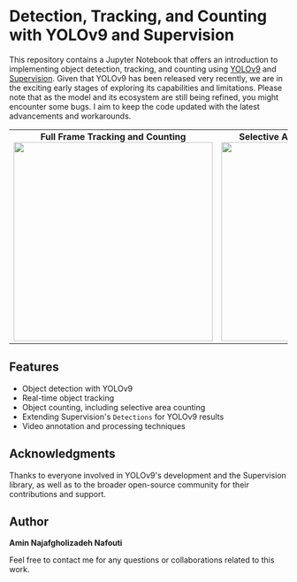 # Detection, Tracking, and Counting with YOLOv9 and Supervision

This repository contains a Jupyter Notebook that offers an introduction to implementing object detection, tracking, and counting using [YOLOv9](https://github.com/WongKinYiu/yolov9) and [Supervision](https://github.com/roboflow/supervision). Given that YOLOv9 has been released very recently, we are in the exciting early stages of exploring its capabilities and limitations. Please note that as the model and its ecosystem are still being refined, you might encounter some bugs. I aim to keep the code updated with the latest advancements and workarounds.

<table align="center">
  <tr>
    <td align="center">
      <b>Full Frame Tracking and Counting</b><br>
      <img src="assets/full_frame.gif" width="360px" />
    </td>
    <td align="center">
      <b>Selective Area Tracking and Counting</b><br>
      <img src="assets/selective_area.gif" width="360px" />
    </td>
  </tr>
</table>

## Features

- Object detection with YOLOv9
- Real-time object tracking
- Object counting, including selective area counting
- Extending Supervision's `Detections` for YOLOv9 results
- Video annotation and processing techniques


## Acknowledgments

Thanks to everyone involved in YOLOv9's development and the Supervision library, as well as to the broader open-source community for their contributions and support.

## Author

**Amin Najafgholizadeh Nafouti**

Feel free to contact me for any questions or collaborations related to this work.